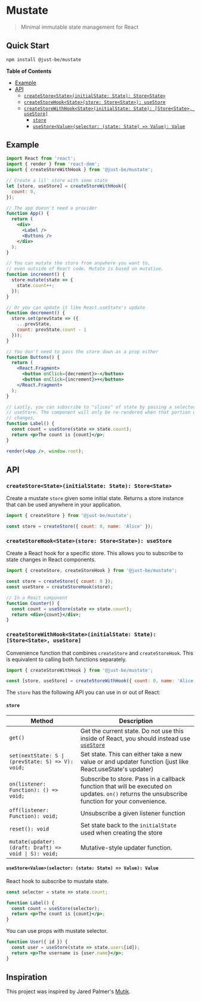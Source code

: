 # Mustate

> Minimal immutable state management for React

## Quick Start

```bash
npm install @just-be/mustate
```

**Table of Contents**

- [Example](#example)
- [API](#api)
  - [`createStore<State>(initialState: State): Store<State>`](#createstorestateintialstate-state-storestate)
  - [`createStoreHook<State>(store: Store<State>): useStore`](#createstorehookstatestore-storestate-usestore)
  - [`createStoreWithHook<State>(initialState: State): [Store<State>, useStore]`](#createstorewithhookstateintialstate-state-storestate-usestore)
    - [`store`](#store)
    - [`useStore<Value>(selector: (state: State) => Value): Value`](#usestorevalueselector-state-state--value-value)

## Example

```jsx
import React from 'react';
import { render } from 'react-dom';
import { createStoreWithHook } from '@just-be/mustate';

// Create a lil' store with some state
let [store, useStore] = createStoreWithHook({
  count: 0,
});

// The app doesn't need a provider
function App() {
  return (
    <div>
      <Label />
      <Buttons />
    </div>
  );
}

// You can mutate the store from anywhere you want to,
// even outside of React code. Mutate is based on mutative.
function increment() {
  store.mutate(state => {
    state.count++;
  });
}

// Or you can update it like React.useState's update
function decrement() {
  store.set(prevState => ({
    ...prevState,
    count: prevState.count - 1
  }));
}

// You don't need to pass the store down as a prop either
function Buttons() {
  return (
    <React.Fragment>
      <button onClick={decrement}>-</button>
      <button onClick={increment}>+</button>
    </React.Fragment>
  );
}

// Lastly, you can subscribe to "slices" of state by passing a selector to
// useStore. The component will only be re-rendered when that portion of state
// changes.
function Label() {
  const count = useStore(state => state.count);
  return <p>The count is {count}</p>;
}

render(<App />, window.root);
```

## API

### `createStore<State>(initialState: State): Store<State>`

Create a mustate `store` given some initial state. Returns a store instance that can be used anywhere in your application.

```jsx
import { createStore } from '@just-be/mustate';

const store = createStore({ count: 0, name: 'Alice' });
```

### `createStoreHook<State>(store: Store<State>): useStore`

Create a React hook for a specific store. This allows you to subscribe to state changes in React components.

```jsx
import { createStore, createStoreHook } from '@just-be/mustate';

const store = createStore({ count: 0 });
const useStore = createStoreHook(store);

// In a React component
function Counter() {
  const count = useStore(state => state.count);
  return <div>{count}</div>;
}
```

### `createStoreWithHook<State>(initialState: State): [Store<State>, useStore]`

Convenience function that combines `createStore` and `createStoreHook`. This is equivalent to calling both functions separately.

```jsx
import { createStoreWithHook } from '@just-be/mustate';

const [store, useStore] = createStoreWithHook({ count: 0, name: 'Alice' });
```

The `store` has the following API you can use in or out of React:

#### `store`

| **Method**                                            | **Description**                                                                                                                                 |
| ----------------------------------------------------- | ----------------------------------------------------------------------------------------------------------------------------------------------- |
| `get()`                                               | Get the current state. Do not use this inside of React, you should instead use [`useStore`](#usestorevalueselector-state-state--value-value)                  |
| `set(nextState: S \| (prevState: S) => V): void;`     | Set state. This can either take a new value or and updater function (just like React.useState's updater)                                        |
| `on(listener: Function): () => void;`                 | Subscribe to store. Pass in a callback function that will be executed on updates. `on()` returns the unsubscribe function for your convenience. |
| `off(listener: Function): void;`                      | Unsubscribe a given listener function                                                                                                           |
| `reset(): void`                                       | Set state back to the `initialState` used when creating the store                                                                               |
| `mutate(updater: (draft: Draft) => void \| S): void;` | Mutative-style updater function.                                                                                                                   |

#### `useStore<Value>(selector: (state: State) => Value): Value`

React hook to subscribe to mustate state.

```jsx
const selector = state => state.count;

function Label() {
  const count = useStore(selector);
  return <p>The count is {count}</p>;
}
```

You can use props with mustate selector.

```jsx
function User({ id }) {
  const user = useStore(state => state.users[id]);
  return <p>The username is {user.name}</p>;
}
```

## Inspiration

This project was inspired by Jared Palmer's [Mutik](https://github.com/jaredpalmer/mutik).
